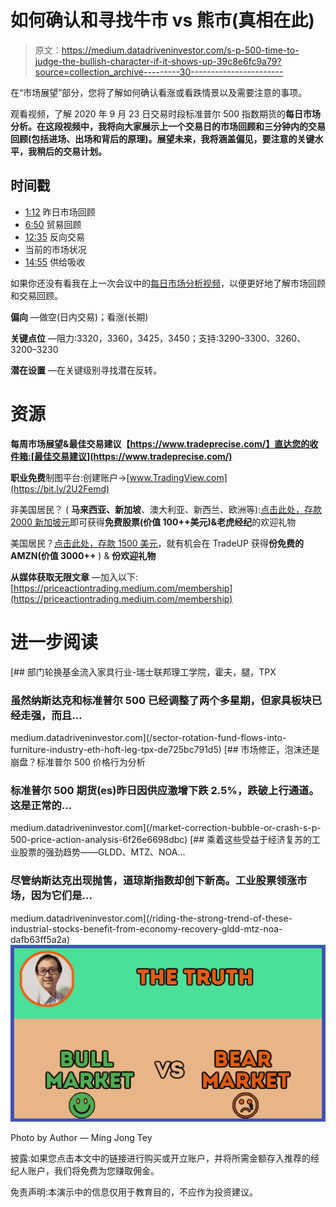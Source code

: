 # 如何确认和寻找牛市 vs 熊市(真相在此)

> 原文：<https://medium.datadriveninvestor.com/s-p-500-time-to-judge-the-bullish-character-if-it-shows-up-39c8e6fc9a79?source=collection_archive---------30----------------------->

在“市场展望”部分，您将了解如何确认看涨或看跌情景以及需要注意的事项。

观看视频，了解 2020 年 9 月 23 日交易时段标准普尔 500 指数期货的**每日市场分析。在这段视频中，我将向大家展示上一个交易日的市场回顾和三分钟内的交易回顾(包括进场、出场和背后的原理)。展望未来，我将涵盖偏见，要注意的关键水平，我稍后的交易计划。**

## 时间戳

*   [1:12](https://www.youtube.com/watch?v=WmrnNvhEUbw&t=72s) 昨日市场回顾
*   [6:50](https://www.youtube.com/watch?v=WmrnNvhEUbw&t=410s) 贸易回顾
*   [12:35](https://www.youtube.com/watch?v=WmrnNvhEUbw&t=755s) 反向交易
*   当前的市场状况
*   [14:55](https://www.youtube.com/watch?v=WmrnNvhEUbw&t=895s) 供给吸收

如果你还没有看我在上一次会议中的[每日市场分析视频](https://youtu.be/LExHkU0Amso)，以便更好地了解市场回顾和交易回顾。

**偏向** —做空(日内交易)；看涨(长期)

**关键点位** —阻力:3320，3360，3425，3450；支持:3290–3300、3260、3200–3230

**潜在设置** —在关键级别寻找潜在反转。

# 资源

**每周市场展望&最佳交易建议【https://www.tradeprecise.com/】直达您的收件箱:[最佳交易建议](https://www.tradeprecise.com/)**

**职业免费**制图平台:创建账户→[www.TradingView.com](https://bit.ly/2U2Femd)

非美国居民？ ( **马来西亚、新加坡**、澳大利亚、新西兰、欧洲等):[点击此处，存款 2000 新加坡元](https://ji.hn/sgtiger)即可获得**免费股票(价值 100++美元)&老虎经纪**的欢迎礼物

美国居民？[点击此处，存款 1500 美元](https://ji.hn/ustradeup)，就有机会在 TradeUP 获得**份免费的 AMZN(价值 3000++** ) & **份欢迎礼物**

**从媒体获取无限文章** —加入以下:[https://priceactiontrading.medium.com/membership](https://priceactiontrading.medium.com/membership)

# 进一步阅读

[](/sector-rotation-fund-flows-into-furniture-industry-eth-hoft-leg-tpx-de725bc791d5) [## 部门轮换基金流入家具行业-瑞士联邦理工学院，霍夫，腿，TPX

### 虽然纳斯达克和标准普尔 500 已经调整了两个多星期，但家具板块已经走强，而且…

medium.datadriveninvestor.com](/sector-rotation-fund-flows-into-furniture-industry-eth-hoft-leg-tpx-de725bc791d5) [](/market-correction-bubble-or-crash-s-p-500-price-action-analysis-6f26e6698dbc) [## 市场修正，泡沫还是崩盘？标准普尔 500 价格行为分析

### 标准普尔 500 期货(es)昨日因供应激增下跌 2.5%，跌破上行通道。这是正常的…

medium.datadriveninvestor.com](/market-correction-bubble-or-crash-s-p-500-price-action-analysis-6f26e6698dbc) [](/riding-the-strong-trend-of-these-industrial-stocks-benefit-from-economy-recovery-gldd-mtz-noa-dafb63ff5a2a) [## 乘着这些受益于经济复苏的工业股票的强劲趋势——GLDD、MTZ、NOA…

### 尽管纳斯达克出现抛售，道琼斯指数却创下新高。工业股票领涨市场，因为它们是…

medium.datadriveninvestor.com](/riding-the-strong-trend-of-these-industrial-stocks-benefit-from-economy-recovery-gldd-mtz-noa-dafb63ff5a2a) ![](img/d3aaf5b2839e64f14a863f5913a873e8.png)

Photo by Author — Ming Jong Tey

披露:如果您点击本文中的链接进行购买或开立账户，并将所需金额存入推荐的经纪人账户，我们将免费为您赚取佣金。

免责声明:本演示中的信息仅用于教育目的，不应作为投资建议。